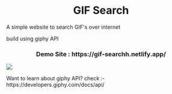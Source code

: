 <h1 align="center">GIF Search</h1>
<p>A simple website to search GIF's over internet</p>
<p>build using giphy API</p>
<h3 align="center">Demo Site : https://gif-searchh.netlify.app/</h3>
<img align="center" src="https://developers.giphy.com/branch/master/static/header-logo-8974b8ae658f704a5b48a2d039b8ad93.gif"/>
<p>Want to learn about giphy API? check :- https://developers.giphy.com/docs/api/</p>
